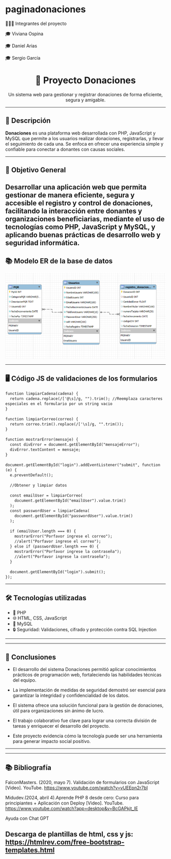 # paginadonaciones


🧑‍🤝‍🧑 Integrantes del proyecto

🎓 Viviana Ospina

🎓 Daniel Arias

🎓 Sergio García


<h1 align="center">🤝 Proyecto Donaciones</h1>

<p align="center">
  Un sistema web para gestionar y registrar donaciones de forma eficiente, segura y amigable.
</p>

---

## 🧩 Descripción

**Donaciones** es una plataforma web desarrollada con PHP, JavaScript y MySQL que permite a los usuarios realizar donaciones, registrarlas, y llevar el seguimiento de cada una. Se enfoca en ofrecer una experiencia simple y confiable para conectar a donantes con causas sociales.

---

## 🏹 Objetivo General

Desarrollar una aplicación web que permita gestionar de manera eficiente, segura y accesible el registro y control de donaciones, facilitando la interacción entre donantes y organizaciones beneficiarias, mediante el uso de tecnologías como PHP, JavaScript y MySQL, y aplicando buenas prácticas de desarrollo web y seguridad informática.
---

## 📚 Modelo ER de la base de datos

<p align="center">
  <img src="img/Diagrama ER Donaciones.png" alt="Pantalla de inicio" width="600"/>
</p>

---

## 🖥️ Código JS de validaciones de los formularios

```
function limpiarCadena(cadena) {
  return cadena.replace(/['@\s]/g, "").trim(); //Reemplaza caracteres especiales en el formulario por un string vacio
}

function limpiarCorreo(correo) {
  return correo.trim().replace(/['\s]/g, "".trim());
}

function mostrarError(mensaje) {
  const divError = document.getElementById("mensajeError");
  divError.textContent = mensaje;
}

document.getElementById("login").addEventListener("submit", function (e) {
  e.preventDefault();

  //Obtener y limpiar datos

  const emailUser = limpiarCorreo(
    document.getElementById("emailUser").value.trim()
  );
  const passwordUser = limpiarCadena(
    document.getElementById("passwordUser").value.trim()
  );

  if (emailUser.length === 0) {
    mostrarError("Porfavor ingrese el correo");
    //alert("Porfavor ingrese el correo");
  } else if (passwordUser.length === 0) {
    mostrarError("Porfavor ingrese la contraseña");
    //alert("Porfavor ingrese la contraseña");
  }

  document.getElementById("login").submit();
});

```

---

## 🛠️ Tecnologías utilizadas

- 🐘 PHP
- 🌐 HTML, CSS, JavaScript
- 🐬 MySQL
- 🔒 Seguridad: Validaciones, cifrado y protección contra SQL Injection

---
---
## 📌 Conclusiones
- El desarrollo del sistema Donaciones permitió aplicar conocimientos prácticos de programación web, fortaleciendo las habilidades técnicas del equipo.

- La implementación de medidas de seguridad demostró ser esencial para garantizar la integridad y confidencialidad de los datos.

- El sistema ofrece una solución funcional para la gestión de donaciones, útil para organizaciones sin ánimo de lucro.

- El trabajo colaborativo fue clave para lograr una correcta división de tareas y enriquecer el desarrollo del proyecto.

- Este proyecto evidencia cómo la tecnología puede ser una herramienta para generar impacto social positivo.

---
---
## 📚 Bibliografía
FalconMasters. (2020, mayo 7). Validación de formularios con JavaScript [Video]. YouTube. https://www.youtube.com/watch?v=vUEEpn2r7bI

Midudev.(2024, abril 4).Aprende PHP 8 desde cero: Curso para principiantes + Aplicación con Deploy
[Video]. YouTube. https://www.youtube.com/watch?app=desktop&v=BcGAPkjt_IE

Ayuda con Chat GPT

Descarga de plantillas de html, css y js: https://htmlrev.com/free-bootstrap-templates.html
---